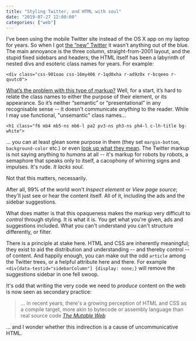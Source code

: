 ```yaml
---
title: "Styling Twitter, and HTML with soul"
date: "2019-07-27 12:00:00"
categories: ["web"]
---
```



I’ve been using the mobile Twitter site instead of the OS X app on my laptop for years. So when I got [the “new” Twitter](https://www.ghacks.net/2019/06/26/how-to-disable-twitters-new-interface-design/) it wasn’t anything out of the blue. The main annoyance is the three column, straight-from-2001 layout, and the stupid fixed sidebars and headers; the HTML itself has been a labyrinth of nested divs and esoteric class names for years. For example:

`<div class="css-901oao css-16my406 r-1qd0xha r-ad9z0x r-bcqeeo r-qvutc0">`

[What’s the problem with this type of markup?](https://simulacrum.party/posts/the-mutable-web/) Well, for a start, it’s hard to relate the class names to either the purpose of their element, or its appearance. So it’s neither “semantic” or “presentational” in any recognisable sense -- it doesn't communicate _anything_ to the reader. While I may use functional, "unsemantic" class names&hellip;

`<h1 class="f6 mb4 mb5-ns mb6-l pa2 pv3-ns ph3-ns ph4-l c-lh-title bg-white">`

&hellip; you can at least glean some purpose in them (they set `margin-bottom`, `background-color` etc.) or even [look up what they mean](https://tachyons.io/docs/). The Twitter markup is not saying anything to _humans_ at all -- it's markup for robots by robots, a semaphore that speaks only to itself, a cacophony of whirring signs and impulses. It's rude. _It lacks soul_.

Not that this matters, necessarily.

After all, 99% of the world won't _Inspect element_ or _View page source_; they'll just see or hear the content itself. All of it, including the ads and the sidebar suggestions.

What does matter is that this opaqueness makes the markup very difficult to _control_ through styling. It is what it is. You get what you're given, ads and suggestions included. What you can't understand you can't structure differently, or filter.

There is a principle at stake here. HTML and CSS are inherently meaningful; they exist to aid the distribution and understanding -- and thereby control -- of content. And happily enough, you can make out the odd `article` among the Twitter trees, or a helpful attribute here and there. For example `<div[data-testid="sidebarColumn"] {display: none;}` will remove the suggestions sidebar in one fell swoop.

It's odd that writing the very code we need to _produce_ content on the web is now seen as secondary practice:

> &hellip; in recent years, there's a growing perception of HTML and CSS as a compile target, more akin to bytecode or assembly language than real source code <cite><a href="https://simulacrum.party/posts/the-mutable-web/">The Mutable Web</a></cite>

&hellip; and I wonder whether this indirection is a cause of uncommunicative HTML.

